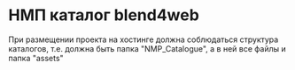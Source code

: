 НМП каталог blend4web
=====================
При размещении проекта на хостинге должна соблюдаться структура каталогов,
т.е. должна быть папка "NMP_Catalogue", а в ней все файлы и папка "assets"